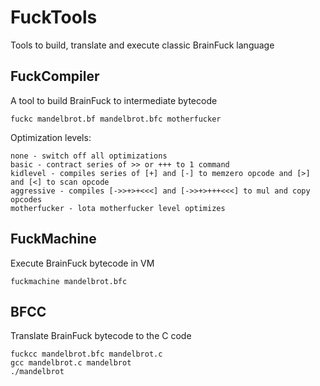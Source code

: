 # FuckTools
Tools to build, translate and execute classic BrainFuck language

## FuckCompiler
A tool to build BrainFuck to intermediate bytecode
```
fuckc mandelbrot.bf mandelbrot.bfc motherfucker
```
Optimization levels:
```
none - switch off all optimizations
basic - contract series of >> or +++ to 1 command
kidlevel - compiles series of [+] and [-] to memzero opcode and [>] and [<] to scan opcode
aggressive - compiles [->>+>+<<<] and [->>+>+++<<<] to mul and copy opcodes
motherfucker - lota motherfucker level optimizes 
```

## FuckMachine
Execute BrainFuck bytecode in VM
```
fuckmachine mandelbrot.bfc
```

## BFCC
Translate BrainFuck bytecode to the C code
```
fuckcc mandelbrot.bfc mandelbrot.c
gcc mandelbrot.c mandelbrot
./mandelbrot
```
